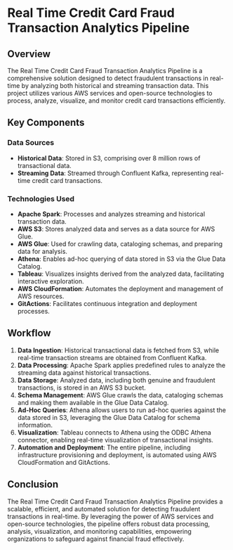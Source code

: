 # Real Time Credit Card Fraud Transaction Analytics Pipeline

## Overview

The Real Time Credit Card Fraud Transaction Analytics Pipeline is a comprehensive solution designed to detect fraudulent transactions in real-time by analyzing both historical and streaming transaction data. This project utilizes various AWS services and open-source technologies to process, analyze, visualize, and monitor credit card transactions efficiently.

## Key Components

### Data Sources
- **Historical Data**: Stored in S3, comprising over 8 million rows of transactional data.
- **Streaming Data**: Streamed through Confluent Kafka, representing real-time credit card transactions.

### Technologies Used
- **Apache Spark**: Processes and analyzes streaming and historical transaction data.
- **AWS S3**: Stores analyzed data and serves as a data source for AWS Glue.
- **AWS Glue**: Used for crawling data, cataloging schemas, and preparing data for analysis.
- **Athena**: Enables ad-hoc querying of data stored in S3 via the Glue Data Catalog.
- **Tableau**: Visualizes insights derived from the analyzed data, facilitating interactive exploration.
- **AWS CloudFormation**: Automates the deployment and management of AWS resources.
- **GitActions**: Facilitates continuous integration and deployment processes.

## Workflow

1. **Data Ingestion**: Historical transactional data is fetched from S3, while real-time transaction streams are obtained from Confluent Kafka.
2. **Data Processing**: Apache Spark applies predefined rules to analyze the streaming data against historical transactions.
3. **Data Storage**: Analyzed data, including both genuine and fraudulent transactions, is stored in an AWS S3 bucket.
4. **Schema Management**: AWS Glue crawls the data, cataloging schemas and making them available in the Glue Data Catalog.
5. **Ad-Hoc Queries**: Athena allows users to run ad-hoc queries against the data stored in S3, leveraging the Glue Data Catalog for schema information.
6. **Visualization**: Tableau connects to Athena using the ODBC Athena connector, enabling real-time visualization of transactional insights.
7. **Automation and Deployment**: The entire pipeline, including infrastructure provisioning and deployment, is automated using AWS CloudFormation and GitActions.

## Conclusion

The Real Time Credit Card Fraud Transaction Analytics Pipeline provides a scalable, efficient, and automated solution for detecting fraudulent transactions in real-time. By leveraging the power of AWS services and open-source technologies, the pipeline offers robust data processing, analysis, visualization, and monitoring capabilities, empowering organizations to safeguard against financial fraud effectively.
